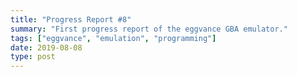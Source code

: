 ```yaml
---
title: "Progress Report #8"
summary: "First progress report of the eggvance GBA emulator."
tags: ["eggvance", "emulation", "programming"]
date: 2019-08-08
type: post
---
```


